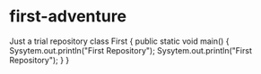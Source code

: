 # first-adventure
Just a trial repository
class First
{
  public static void main()
  {
  Sysytem.out.println("First Repository");
  Sysytem.out.println("First Repository");
  }
}
